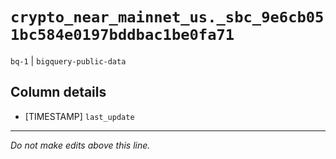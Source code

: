 # `crypto_near_mainnet_us._sbc_9e6cb051bc584e0197bddbac1be0fa71`
`bq-1` | `bigquery-public-data`

## Column details
* [TIMESTAMP] `last_update`

-------------------------------------------------------------------------------
*Do not make edits above this line.*

